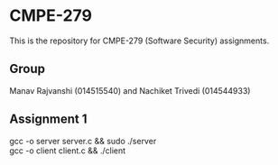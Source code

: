 # CMPE-279
This is the repository for CMPE-279 (Software Security) assignments.

## Group  
Manav Rajvanshi (014515540) and Nachiket Trivedi (014544933)  

## Assignment 1  
gcc -o server server.c && sudo ./server  
gcc -o client client.c && ./client

